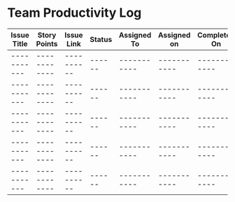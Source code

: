 
# Team Productivity Log

|Issue Title|Story Points|Issue Link|Status|Assigned To|Assigned on|Completed On|Category|Status Note|
|-----------|------------|----------|------|-----------|-----------|------------|--------|-----------|
|-----------|------------|----------|------|-----------|-----------|------------|--------|-----------|
|-----------|------------|----------|------|-----------|-----------|------------|--------|-----------|
|-----------|------------|----------|------|-----------|-----------|------------|--------|-----------|
|-----------|------------|----------|------|-----------|-----------|------------|--------|-----------|
|-----------|------------|----------|------|-----------|-----------|------------|--------|-----------|
